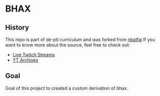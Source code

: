 # BHAX

## History

This repo is part of de-pti curriculum and was forked from [nbatfai](https://gitlab.com/nbatfai/bhax.git)
If you want to know more about the source, feel free to check out:
- [Live Twitch Streams](https://www.twitch.tv/nbatfai)
- [YT Archives](https://www.youtube.com/c/nbatfai)

## Goal

Goal of this project to created a custom derivation of bhax.
